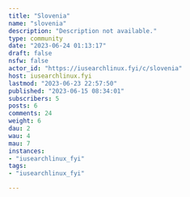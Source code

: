 ```yaml
---
title: "Slovenia" 
name: "slovenia"
description: "Description not available."
type: community
date: "2023-06-24 01:13:17"
draft: false
nsfw: false
actor_id: "https://iusearchlinux.fyi/c/slovenia"
host: iusearchlinux.fyi
lastmod: "2023-06-23 22:57:50"
published: "2023-06-15 08:34:01"
subscribers: 5
posts: 6
comments: 24
weight: 6
dau: 2
wau: 4
mau: 7
instances:
- "iusearchlinux_fyi"
tags: 
- "iusearchlinux_fyi"

---
```

